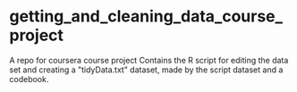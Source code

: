 # getting_and_cleaning_data_course_project
A repo for coursera course project
Contains the R script for editing the data set and creating a "tidyData.txt" dataset, made by the script dataset and a codebook.
